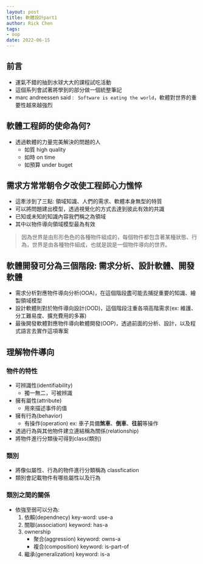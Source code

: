 ```yaml
---
layout: post
title: 軟體設計part1
author: Rick Chen
tags:
- oop
date: 2022-06-15 
---
```


## 前言

* 運氣不錯的抽到水球大大的課程試吃活動
* 這個系列會試著將學到的部分做一個統整筆記
* marc andreessen said : ``` Software is eating the world```，軟體對世界的重要性越來越強烈

## 軟體工程師的使命為何?

* 透過軟體的力量完美解決的問題的人
   * 如質 high quality
   * 如時 on time
   * 如預算 under buget

## 需求方常常朝令夕改使工程師心力憔悴

* 這牽涉到了三點: 領域知識、人們的需求、軟體本身無型的特質
* 可以將問題建出模型，透過視覺化的方式去達到彼此有效的共識
* 已知或未知的知識內容我們稱之為領域
* 其中以物件導向領域模型最為有效
>因為世界是由形形色色的各種物件組成的，每個物件都包含著某種狀態、行為，世界是由各種物件組成，也就是說是一個物件導向的世界。

## 軟體開發可分為三個階段: 需求分析、設計軟體、開發軟體

* 需求分析對應物件導向分析(OOA)，在這個階段盡可能去捕捉重要的知識、繪製領域模型
* 設計軟體則對於物件導向設計(OOD)，這個階段注重各項高階需求(ex: 維護、分工難易度、擴充費用的多寡)
* 最後開發軟體對應物件導向軟體開發(OOP)，透過前面的分析、設計，以及程式語言去實作這項專案

## 理解物件導向

### 物件的特性

* 可辨識性(identifiability)
   * 獨一無二，可被辨識
* 擁有屬性(attribute) 
   * 用來描述事件的值
* 擁有行為(behavior)
   * 有操作(operation) ex: 車子具備**煞車**、**倒車**、**往前**等操作
* 透過行為與其他物件建立連結稱為關係(relationship)
* 將物件進行分類後可得到class(類別)

### 類別

* 將像似屬性、行為的物件進行分類稱為 classfication
* 類別會記載物件有哪些屬性以及行為

### 類別之間的關係
* 依強至弱可以分為: 
   1. 依賴(dependnecy) key-word: use-a
   2. 關聯(association) keyword: has-a
   3. ownership
      * 聚合(aggression) keyword: owns-a
      * 複合(composition) keyword: is-part-of 
   4. 繼承(generalization) keyword: is-a 
